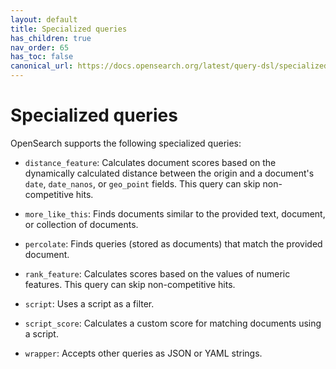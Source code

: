 ```yaml
---
layout: default
title: Specialized queries
has_children: true
nav_order: 65
has_toc: false
canonical_url: https://docs.opensearch.org/latest/query-dsl/specialized/index/
---
```


# Specialized queries

OpenSearch supports the following specialized queries:

- `distance_feature`: Calculates document scores based on the dynamically calculated distance between the origin and a document's `date`, `date_nanos`, or `geo_point` fields. This query can skip non-competitive hits.

- `more_like_this`: Finds documents similar to the provided text, document, or collection of documents.

- `percolate`: Finds queries (stored as documents) that match the provided document.

- `rank_feature`: Calculates scores based on the values of numeric features. This query can skip non-competitive hits.

- `script`: Uses a script as a filter.

- `script_score`: Calculates a custom score for matching documents using a script.

- `wrapper`: Accepts other queries as JSON or YAML strings.
